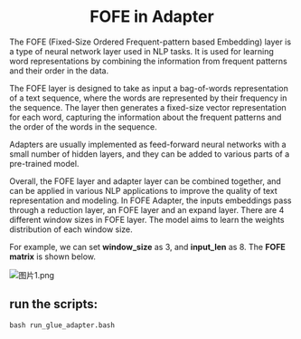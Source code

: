 <p align="center">
<h1 style="text-align:center;">FOFE in Adapter</h1>
</p>


The FOFE (Fixed-Size Ordered Frequent-pattern based Embedding) layer is a type of neural network layer used in NLP tasks. It is used for learning word representations by combining the information from frequent patterns and their order in the data.

The FOFE layer is designed to take as input a bag-of-words representation of a text sequence, where the words are represented by their frequency in the sequence. The layer then generates a fixed-size vector representation for each word, capturing the information about the frequent patterns and the order of the words in the sequence.

Adapters are usually implemented as feed-forward neural networks with a small number of hidden layers, and they can be added to various parts of a pre-trained model.

Overall, the FOFE layer and adapter layer can be combined together, and can be applied in various NLP applications to improve the quality of text representation and modeling. In FOFE Adapter, the inputs embeddings pass through a reduction layer, an FOFE layer and an expand layer. There are 4 different window sizes in FOFE layer. The model aims to learn the weights distribution of each window size.

For example, we can set **window_size** as 3, and **input_len** as 8. The **FOFE matrix** is shown below.

![图片1.png](https://img1.imgtp.com/2023/02/13/SgiSi4yp.png)


## run the scripts:

```shell
bash run_glue_adapter.bash
```


